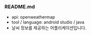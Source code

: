 ### README.md

 - api: openweathermap
 - tool / language: android studio / java
 - 날씨 정보를 제공하는 어플리케이션입니다.